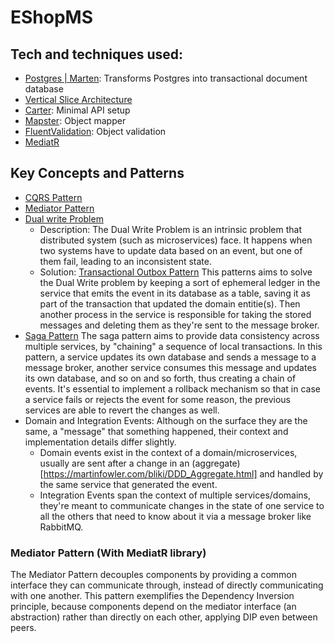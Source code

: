 # EShopMS

## Tech and techniques used:

- [Postgres | Marten](https://martendb.io/introduction.html): Transforms Postgres into transactional document database
- [Vertical Slice Architecture](https://www.milanjovanovic.tech/blog/vertical-slice-architecture)
- [Carter](https://github.com/CarterCommunity/Carter): Minimal API setup
- [Mapster](https://github.com/MapsterMapper/Mapster): Object mapper
- [FluentValidation](https://docs.fluentvalidation.net/en/latest): Object validation
- [MediatR](https://mediatr.io)

## Key Concepts and Patterns

- [CQRS Pattern](https://learn.microsoft.com/en-us/azure/architecture/patterns/cqrs)
- [Mediator Pattern](https://refactoring.guru/design-patterns/mediator)
- [Dual write Problem](https://www.confluent.io/blog/dual-write-problem)
    - Description: The Dual Write Problem is an intrinsic problem that distributed system (such as microservices) face.
      It happens when two systems have to update data based on an event, but one of them fail, leading to an
      inconsistent state.
    - Solution: [Transactional Outbox Pattern](https://microservices.io/patterns/data/transactional-outbox.html)
      This patterns aims to solve the Dual Write problem by keeping a sort of ephemeral ledger in the service that emits
      the event
      in its database as a table, saving it as part of the transaction that updated the domain entitie(s). Then another
      process
      in the service is responsible for taking the stored messages and deleting them as they're sent to the message
      broker.
- [Saga Pattern](https://microservices.io/patterns/data/saga.html)
  The saga pattern aims to provide data consistency across multiple services, by "chaining" a sequence of local
  transactions.
  In this pattern, a service updates its own database and sends a message to a message broker, another service consumes
  this message and updates its own database, and so on and so forth, thus creating a chain of events.
  It's essential to implement a rollback mechanism so that in case a service fails or rejects the event for some reason,
  the previous services are able to revert the changes as well.
- Domain and Integration Events: Although on the surface they are the same, a "message" that something happened, their
  context and implementation details differ slightly.
    - Domain events exist in the context of a domain/microservices, usually are sent after a change in an (aggregate)[https://martinfowler.com/bliki/DDD_Aggregate.html]
  and handled by the same service that generated the event.
    - Integration Events span the context of multiple services/domains, they're meant to communicate changes in the
      state of one service
      to all the others that need to know about it via a message broker like RabbitMQ.

### Mediator Pattern (With MediatR library)

The Mediator Pattern decouples components by providing a common interface they can communicate through, instead of
directly communicating with one another.
This pattern exemplifies the Dependency Inversion principle, because components depend on the mediator interface (an
abstraction) rather than directly on each other, applying DIP even between peers.
